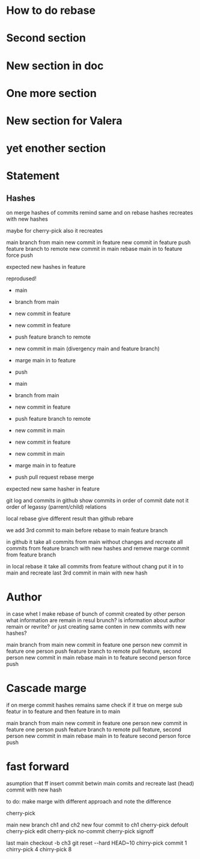 # How to do rebase

# Second section

# New section in doc

# One more section

# New section for Valera

# yet enother section



# Statement

## Hashes
on merge hashes of commits remind same
and on rebase hashes recreates with new hashes

maybe for cherry-pick also it recreates


main
branch from main
new commit in feature
new commit in feature
push feature branch to remote
new commit in main
rebase main in to feature
force push

expected new hashes in feature

reprodused!


+ main
+ branch from main
+ new commit in feature
+ new commit in feature
+ push feature branch to remote
+ new commit in main (divergency main and feature branch)
+ marge main in to feature
+ push

+ main
+ branch from main
+ new commit in feature
+ push feature branch to remote
+ new commit in main
+ new commit in feature
+ new commit in main
+ marge main in to feature
+ push
pull request rebase merge

expected new same hasher in feature


git log and commits in github show commits in order of commit date
not it order of legassy (parrent/child) relations

local rebase give different result than github rebare

we add 3rd commit to main before rebase to main feature branch

in github it take all commits from main without changes
and recreate all commits from feature branch with new hashes
and remeve marge commit from feature branch

in local rebase
it take all commits from feature without chang
put it in to main
and recreate last 3rd commit in main with new hash






# Author
in case whet I make rebase of bunch of commit created by other person
what information are remain in resul brunch?
is information about author remain or revrite?
or just creating same conten in new commits with new hashes?


main
branch from main
new commit in feature one person
new commit in feature one person
push feature branch to remote
pull feature, second person
new commit in main
rebase main in to feature second person
force push

# Cascade marge

if on merge commit hashes remains same
check if it true on merge sub featur in to feature and then feature in to main


main
branch from main
new commit in feature one person
new commit in feature one person
push feature branch to remote
pull feature, second person
new commit in main
rebase main in to feature second person
force push



# fast forward
asumption that ff insert commit betwin main comits
and recreate last (head) commit with new hash

to do: make marge with different approach and note the difference






cherry-pick

main 
new branch ch1 and ch2
new four commit to ch1
cherry-pick defoult
cherry-pick edit
cherry-pick no-commit
cherry-pick signoff





last main 
checkout -b ch3
git reset --hard HEAD~10 
chirry-pick commit 1
chirry-pick 4
chirry-pick 8

